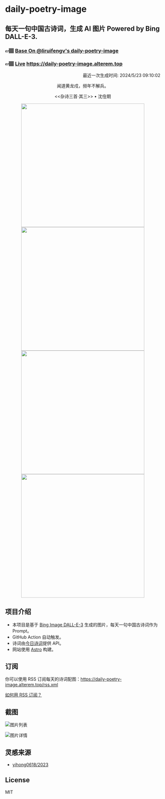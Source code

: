 
# daily-poetry-image

## 每天一句中国古诗词，生成 AI 图片 Powered by Bing DALL-E-3.

### 👉🏽 [Base On @liruifengv's daily-poetry-image](https://github.com/liruifengv/daily-poetry-image)

### 👉🏽 [Live](https://daily-poetry-image.alterem.top/) https://daily-poetry-image.alterem.top

<p align="right">
  最近一次生成时间: 2024/5/23 09:10:02
</p>
<p align="center">
闻道黄龙戍，频年不解兵。
</p>
<p align="center">
<<杂诗三首·其三>> • 沈佺期
</p>
<p align="center">
<img src="https://tse3.mm.bing.net/th/id/OIG2.fHuyndk_nKROwvLYbwDX" height="400" width="400" />
<img src="https://tse3.mm.bing.net/th/id/OIG2.VrIpGITDnOpfU7qs.uXL" height="400" width="400" />
<img src="https://tse1.mm.bing.net/th/id/OIG2.Lzhl8AIDkwZliLn0gggO" height="400" width="400" />
<img src="https://tse1.mm.bing.net/th/id/OIG2.Gai9w01In5hA5Y2xdwNG" height="400" width="400" />
</p>

## 项目介绍

-   本项目是基于 [Bing Image DALL-E-3](https://www.bing.com/images/create) 生成的图片，每天一句中国古诗词作为 Prompt。
-   GitHub Action 自动触发。
-   诗词由[今日诗词](https://www.jinrishici.com/)提供 API。
-   网站使用 [Astro](https://astro.build) 构建。

## 订阅

你可以使用 RSS 订阅每天的诗词配图：https://daily-poetry-image.alterem.top/rss.xml

[如何用 RSS 订阅？](https://zhuanlan.zhihu.com/p/55026716)

## 截图

![图片列表](./screenshots/Snipaste_2023-12-28_21-00-26.png)

![图片详情](./screenshots/Snipaste_2023-12-28_21-00-53.png)

## 灵感来源

-   [yihong0618/2023](https://github.com/yihong0618/2023)

## License

MIT
